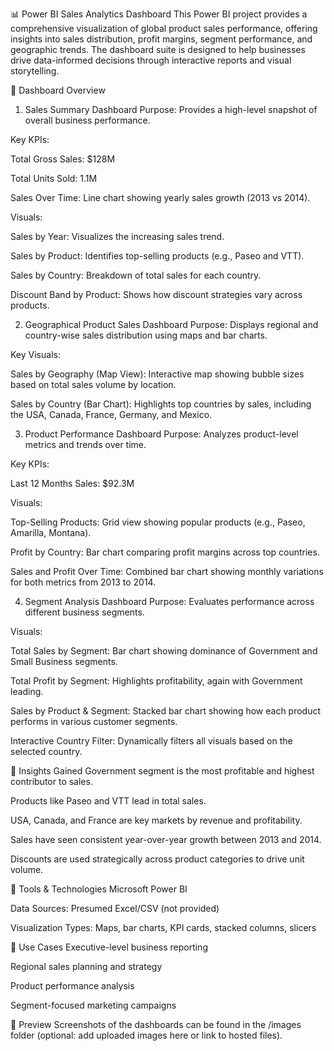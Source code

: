 📊 Power BI Sales Analytics Dashboard
This Power BI project provides a comprehensive visualization of global product sales performance, offering insights into sales distribution, profit margins, segment performance, and geographic trends. The dashboard suite is designed to help businesses drive data-informed decisions through interactive reports and visual storytelling.

📁 Dashboard Overview
1. Sales Summary Dashboard
Purpose: Provides a high-level snapshot of overall business performance.

Key KPIs:

Total Gross Sales: $128M

Total Units Sold: 1.1M

Sales Over Time: Line chart showing yearly sales growth (2013 vs 2014).

Visuals:

Sales by Year: Visualizes the increasing sales trend.

Sales by Product: Identifies top-selling products (e.g., Paseo and VTT).

Sales by Country: Breakdown of total sales for each country.

Discount Band by Product: Shows how discount strategies vary across products.

2. Geographical Product Sales Dashboard
Purpose: Displays regional and country-wise sales distribution using maps and bar charts.

Key Visuals:

Sales by Geography (Map View): Interactive map showing bubble sizes based on total sales volume by location.

Sales by Country (Bar Chart): Highlights top countries by sales, including the USA, Canada, France, Germany, and Mexico.

3. Product Performance Dashboard
Purpose: Analyzes product-level metrics and trends over time.

Key KPIs:

Last 12 Months Sales: $92.3M

Visuals:

Top-Selling Products: Grid view showing popular products (e.g., Paseo, Amarilla, Montana).

Profit by Country: Bar chart comparing profit margins across top countries.

Sales and Profit Over Time: Combined bar chart showing monthly variations for both metrics from 2013 to 2014.

4. Segment Analysis Dashboard
Purpose: Evaluates performance across different business segments.

Visuals:

Total Sales by Segment: Bar chart showing dominance of Government and Small Business segments.

Total Profit by Segment: Highlights profitability, again with Government leading.

Sales by Product & Segment: Stacked bar chart showing how each product performs in various customer segments.

Interactive Country Filter: Dynamically filters all visuals based on the selected country.

🧠 Insights Gained
Government segment is the most profitable and highest contributor to sales.

Products like Paseo and VTT lead in total sales.

USA, Canada, and France are key markets by revenue and profitability.

Sales have seen consistent year-over-year growth between 2013 and 2014.

Discounts are used strategically across product categories to drive unit volume.

🔧 Tools & Technologies
Microsoft Power BI

Data Sources: Presumed Excel/CSV (not provided)

Visualization Types: Maps, bar charts, KPI cards, stacked columns, slicers

🧩 Use Cases
Executive-level business reporting

Regional sales planning and strategy

Product performance analysis

Segment-focused marketing campaigns

📸 Preview
Screenshots of the dashboards can be found in the /images folder (optional: add uploaded images here or link to hosted files).
